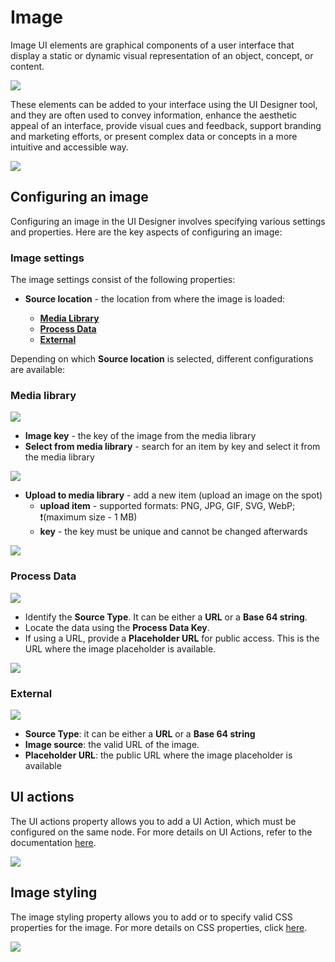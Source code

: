 # Image

Image UI elements are graphical components of a user interface that display a static or dynamic visual representation of an object, concept, or content. 

![](https://s3.eu-west-1.amazonaws.com/docx.flowx.ai/3.1/image_general.png)

These elements can be added to your interface using the UI Designer tool, and they are often used to convey information, enhance the aesthetic appeal of an interface, provide visual cues and feedback, support branding and marketing efforts, or present complex data or concepts in a more intuitive and accessible way.

![](https://s3.eu-west-1.amazonaws.com/docx.flowx.ai/3.1/image_generic.png)

## Configuring an image

Configuring an image in the UI Designer involves specifying various settings and properties. Here are the key aspects of configuring an image:

### Image settings

The image settings consist of the following properties:

* **Source location** - the location from where the image is loaded:

    * [**Media Library**](#media-library)
    * [**Process Data**](#process-data)
    * [**External**](#external)
        
Depending on which **Source location** is selected, different configurations are available:


### Media library

![](https://s3.eu-west-1.amazonaws.com/docx.flowx.ai/3.1/image_media_library1.png)

* **Image key** - the key of the image from the media library
* **Select from media library** - search for an item by key and select it from the media library

![](https://s3.eu-west-1.amazonaws.com/docx.flowx.ai/3.1/search_item_by_key.png)

* **Upload to media library** - add a new item (upload an image on the spot)
    * **upload item** - supported formats: PNG, JPG, GIF, SVG, WebP; ❗️(maximum size - 1 MB)
    * **key** - the key must be unique and cannot be changed afterwards

![](https://s3.eu-west-1.amazonaws.com/docx.flowx.ai/3.1/upload_to_media_lib.png)

### Process Data

![](https://s3.eu-west-1.amazonaws.com/docx.flowx.ai/3.1/process_data.gif)

- Identify the **Source Type**. It can be either a **URL** or a **Base 64 string**.
- Locate the data using the **Process Data Key**.
- If using a URL, provide a **Placeholder URL** for public access. This is the URL where the image placeholder is available.

![](https://s3.eu-west-1.amazonaws.com/docx.flowx.ai/3.1/process_data_img.png)

### External

![](https://s3.eu-west-1.amazonaws.com/docx.flowx.ai/3.1/image_external.png)

- **Source Type**: it can be either a **URL** or a **Base 64 string**
- **Image source**: the valid URL of the image.
- **Placeholder URL**: the public URL where the image placeholder is available

## UI actions

The UI actions property allows you to add a UI Action, which must be configured on the same node. For more details on UI Actions, refer to the documentation [here](../ui-actions).

![](https://s3.eu-west-1.amazonaws.com/docx.flowx.ai/3.1/image_ui_actions.png#center)


## Image styling

The image styling property allows you to add or to specify valid CSS properties for the image. For more details on CSS properties, click [here](../../ui-designer/ui-designer.md#styling).

![](https://s3.eu-west-1.amazonaws.com/docx.flowx.ai/3.1/image_styling.png)



